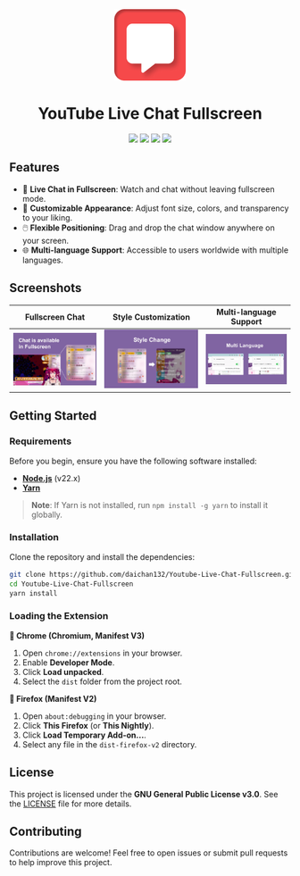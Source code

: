 <div align="center">
  <a href="https://chromewebstore.google.com/detail/youtube-live-chat-fullscr/dlnjcbkmomenmieechnmgglgcljhoepd">
    <img src="public/images/extension_128.png" alt="YouTube Live Chat Fullscreen Logo" width="128"/>
  </a>
  <h1>YouTube Live Chat Fullscreen</h1>

  ![](https://img.shields.io/badge/React-61DAFB?style=flat-square&logo=react&logoColor=black)
  ![](https://img.shields.io/badge/TypeScript-3178C6?style=flat-square&logo=typescript&logoColor=white)
  ![](https://img.shields.io/badge/Vite-646CFF?style=flat-square&logo=vite&logoColor=white)
  ![](https://img.shields.io/badge/License-GPL--3.0-blue?style=flat-square)
</div>

## Features

- 🎥 **Live Chat in Fullscreen**: Watch and chat without leaving fullscreen mode.
- 🎨 **Customizable Appearance**: Adjust font size, colors, and transparency to your liking.
- 🖱️ **Flexible Positioning**: Drag and drop the chat window anywhere on your screen.
- 🌐 **Multi-language Support**: Accessible to users worldwide with multiple languages.

## Screenshots

|            Fullscreen Chat             |           Style Customization            |         Multi-language Support         |
| :------------------------------------: | :--------------------------------------: | :------------------------------------: |
| <img src="./readme-img/image.png" width="300" alt="Chat in Fullscreen"> | <img src="./readme-img/image1.png" width="300" alt="Style Customization"> | <img src="./readme-img/image2.png" width="300" alt="Multi-language Support"> |

## Getting Started

### Requirements

Before you begin, ensure you have the following software installed:

- **[Node.js](https://nodejs.org)** (v22.x)
- **[Yarn](https://yarnpkg.com)**

> **Note**: If Yarn is not installed, run `npm install -g yarn` to install it globally.

### Installation

Clone the repository and install the dependencies:

```bash
git clone https://github.com/daichan132/Youtube-Live-Chat-Fullscreen.git
cd Youtube-Live-Chat-Fullscreen
yarn install
```

### Loading the Extension

**🚀 Chrome (Chromium, Manifest V3)**

1. Open `chrome://extensions` in your browser.
2. Enable **Developer Mode**.
3. Click **Load unpacked**.
4. Select the `dist` folder from the project root.

**🦊 Firefox (Manifest V2)**

1. Open `about:debugging` in your browser.
2. Click **This Firefox** (or **This Nightly**).
3. Click **Load Temporary Add-on...**.
4. Select any file in the `dist-firefox-v2` directory.

## License

This project is licensed under the **GNU General Public License v3.0**. See the [LICENSE](LICENSE) file for more details.

## Contributing

Contributions are welcome! Feel free to open issues or submit pull requests to help improve this project.
